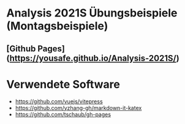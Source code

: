 # Analysis 2021S Übungsbeispiele (Montagsbeispiele)

## [Github Pages] (https://yousafe.github.io/Analysis-2021S/)

# Verwendete Software
- https://github.com/vuejs/vitepress
- https://github.com/yzhang-gh/markdown-it-katex
- https://github.com/tschaub/gh-pages
